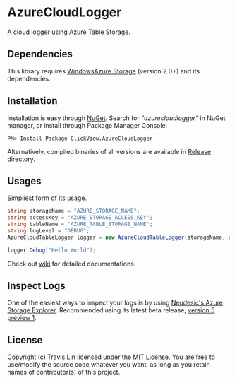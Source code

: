 AzureCloudLogger
=====
A cloud logger using Azure Table Storage.



Dependencies
-----
This library requires [WindowsAzure.Storage](https://github.com/WindowsAzure/azure-sdk-for-net) (version 2.0+) and its dependencies.



Installation
-----
Installation is easy through [NuGet](https://nuget.org/packages/ClickView.AzureCloudLogger). Search for *"azurecloudlogger"* in NuGet manager, or install through Package Manager Console:

```
PM> Install-Package ClickView.AzureCloudLogger 
```

Alternatively, compiled binaries of all versions are available in [Release](https://github.com/rockacola/AzureCloudLogger/tree/master/Releases) directory.



Usages
-----
Simpliest form of its usage.

```cs
string storageName = "AZURE_STORAGE_NAME";
string accessKey = "AZURE_STORAGE_ACCESS_KEY";
string tableName = "AZURE_TABLE_STORAGE_NAME";
string logLevel = "DEBUG";
AzureCloudTableLogger logger = new AzureCloudTableLogger(storageName, accessKey, tableName, logLevel);

logger.Debug("Hello World");
```

Check out [wiki](https://github.com/rockacola/AzureCloudLogger/wiki) for detailed documentations.



Inspect Logs
-----
One of the easiest ways to inspect your logs is by using [Neudesic's Azure Storage Explorer](http://azurestorageexplorer.codeplex.com/). Recommended using its latest beta release, [version 5 preview 1](http://azurestorageexplorer.codeplex.com/releases/view/89713).



License
-----
Copyright (c) Travis Lin licensed under the [MIT License](https://github.com/rockacola/AzureCloudLogger/blob/master/LICENSE.txt). You are free to use/modify the source code whatever you want, as long as you retain names of contributor(s) of this project.
